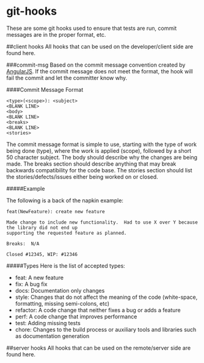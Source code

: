 # git-hooks
These are some git hooks used to ensure that tests are run, commit messages are in the proper format, etc.

##client hooks
All hooks that can be used on the developer/client side are found here.

###commit-msg
Based on the commit message convention created by [AngularJS](https://github.com/angular/angular.js/blob/master/CONTRIBUTING.md#commit).
If the commit message does not meet the format, the hook will fail the commit and let the committer know why.

####Commit Message Format

    <type>(<scope>): <subject>
    <BLANK LINE>
    <body>
    <BLANK LINE>
    <breaks>
    <BLANK LINE>
    <stories>

The commit message format is simple to use, starting with the type of work being done (type), where the work is applied
 (scope), followed by a short 50 character subject.  The body should describe why the changes are being made.  The 
 breaks section should describe anything that may break backwards compatibility for the code base. The stories section 
 should list the stories/defects/issues either being worked on or closed.
 
#####Example

The following is a back of the napkin example:

    feat(NewFeature): create new feature
    
    Made change to include new functionality.  Had to use X over Y because the library did not end up 
    supporting the requested feature as planned.
    
    Breaks:  N/A
        
    Closed #12345, WIP: #12346

#####Types
Here is the list of accepted types:

- feat: A new feature
- fix: A bug fix
- docs: Documentation only changes
- style: Changes that do not affect the meaning of the code (white-space, formatting, missing semi-colons, etc)
- refactor: A code change that neither fixes a bug or adds a feature
- perf: A code change that improves performance
- test: Adding missing tests
- chore: Changes to the build process or auxiliary tools and libraries such as documentation generation
    

##server hooks
All hooks that can be used on the remote/server side are found here.
